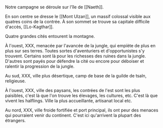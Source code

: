 Notre campagne se déroule sur l'île de [[Naeth]]. 

En son centre se dresse le [[Mont Ulzan]], un massif colossal visible aux quatres coins de la contrée. À son sommet se trouve sa capitale difficile d'accès, [[Lo-Kagthar]].

Quatre grandes cités entourent la montagne.

À l'ouest, XXX, menacée par l'avancée de la jungle, qui empiète de plus en plus sur ses terres. Toutes sortes d'aventuriers et d'opportunistes s'y trouvent. Certains sont là pour les richesses des ruines dans la jungle. D'autres sont payés pour défendre la cité ou encore pour déboiser et ralentir la progression de la jungle.

Au sud, XXX, ville plus désertique, camp de base de la guilde de tsaln, religieuse.

À l'ouest, XXX, ville des paysans, les contrées de l'est sont les plus paisibles, c'est là que l'on trouve les élevages, les cultures, etc. C'est là que vivent les halflings. Ville la plus accueillante, artisanat local etc.

Au nord, XXX, ville froide fortifiée et port principal, ils ont peur des menaces qui pourraient venir du continent. C'est ici qu'arrivent la plupart des étrangers.